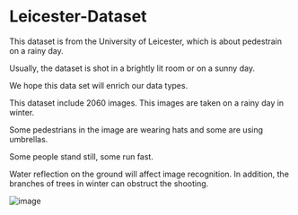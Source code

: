 # Leicester-Dataset
This dataset is from the University of Leicester, which is about pedestrain on a rainy day.

Usually, the dataset is shot in a brightly lit room or on a sunny day. 

We hope this data set will enrich our data types.

This dataset include 2060 images. This images are taken on a rainy day in winter.

Some pedestrians in the image are wearing hats and some are using umbrellas.

Some people stand still, some run fast.

Water reflection on the ground will affect image recognition. In addition, the branches of trees in winter can obstruct the shooting.


![image](https://https://github.com/Roin626/Leicester-Dataset/blob/master/IMG_1.jpg)
